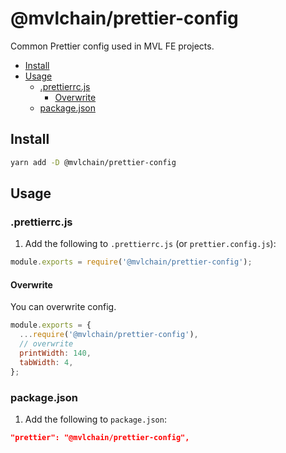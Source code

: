 # @mvlchain/prettier-config

Common Prettier config used in MVL FE projects.

- [Install](#install)
- [Usage](#usage)
  - [.prettierrc.js](#prettierrcjs)
    - [Overwrite](#overwrite)
  - [package.json](#packagejson)

## Install

```bash
yarn add -D @mvlchain/prettier-config
```

## Usage

### .prettierrc.js

1. Add the following to `.prettierrc.js` (or `prettier.config.js`):

```js
module.exports = require('@mvlchain/prettier-config');
```

#### Overwrite

You can overwrite config.

```js
module.exports = {
  ...require('@mvlchain/prettier-config'),
  // overwrite
  printWidth: 140,
  tabWidth: 4,
};
```

### package.json

1. Add the following to `package.json`:

```json
"prettier": "@mvlchain/prettier-config",
```
